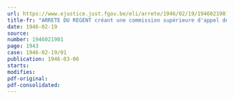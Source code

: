 ```yaml
---
url: https://www.ejustice.just.fgov.be/eli/arrete/1946/02/19/1946021901/justel
title-fr: "ARRETE DU REGENT créant une commission supérieure d'appel des pensions militaires"
date: 1946-02-19
source:
number: 1946021901
page: 1943
case: 1946-02-19/01
publication: 1946-03-06
starts:
modifies:
pdf-original:
pdf-consolidated:
---
```


